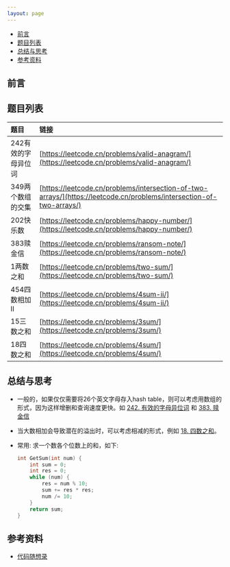 ```yaml
---
layout: page 
---
```


<!-- vim-markdown-toc Marked -->

* [前言](#前言)
* [题目列表](#题目列表)
* [总结与思考](#总结与思考)
* [参考资料](#参考资料)

<!-- vim-markdown-toc -->

## 前言

## 题目列表

| 题目 | 链接 | 
|:-----|:------|
| 242有效的字母异位词 | [https://leetcode.cn/problems/valid-anagram/](https://leetcode.cn/problems/valid-anagram/) | 
| 349两个数组的交集 | [https://leetcode.cn/problems/intersection-of-two-arrays/](https://leetcode.cn/problems/intersection-of-two-arrays/) |
| 202快乐数 | [https://leetcode.cn/problems/happy-number/](https://leetcode.cn/problems/happy-number/) |
| 383赎金信 | [https://leetcode.cn/problems/ransom-note/](https://leetcode.cn/problems/ransom-note/) |
| 1两数之和 | [https://leetcode.cn/problems/two-sum/](https://leetcode.cn/problems/two-sum/) |
| 454四数相加II | [https://leetcode.cn/problems/4sum-ii/](https://leetcode.cn/problems/4sum-ii/) |
| 15三数之和 | [https://leetcode.cn/problems/3sum/](https://leetcode.cn/problems/3sum/) |
| 18四数之和 | [https://leetcode.cn/problems/4sum/](https://leetcode.cn/problems/4sum/) |


## 总结与思考

- 一般的，如果仅仅需要将26个英文字母存入hash table，则可以考虑用数组的形式，因为这样增删和查询速度更快。如 [242. 有效的字母异位词](#242.-有效的字母异位词) 和 [383. 赎金信](#383.-赎金信)

- 当大数相加会导致潜在的溢出时，可以考虑相减的形式，例如 [18. 四数之和](#18.-四数之和)。

- 常用: 求一个数各个位数上的和，如下:

    ```cpp
    int GetSum(int num) {
        int sum = 0;
        int res = 0;
        while (num) {
            res = num % 10;
            sum += res * res;
            num /= 10;
        }
        return sum;
    }
    ```

## 参考资料

- [代码随想录](https://programmercarl.com/)
